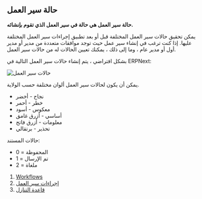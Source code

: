 ## حالة سير العمل

**حالة سير العمل هي حالة في سير العمل الذي تقوم بإنشائه.**

يمكن تحقيق حالات سير العمل المختلفة قبل أو بعد تطبيق إجراءات سير العمل المختلفة عليها. إذا كنت ترغب في إنشاء سير عمل حيث توجد موافقات متعددة من مدير أو مدير أول أو مدير عام ، وما إلى ذلك ، يمكنك تعيين الحالات له من حالات سير العمل.

بشكل افتراضي ، يتم إنشاء حالات سير العمل التالية في ERPNext:

![حالات سير العمل](https://docs.erpnext.com/files/workflow-states.png)

يمكن أن يكون لحالات سير العمل ألوان مختلفة حسب الولاية.

* نجاح - أخضر
* خطر - أحمر
* معكوس - أسود
* أساسي - أزرق غامق
* معلومات - أزرق فاتح
* تحذير - برتقالي

حالات المستند:

* المحفوظة = 0
* تم الإرسال = 1
* ملغاة = 2

1. [Workflows](https://docs.erpnext.com/docs/v13/user/manual/en/setting-up/workflows)
2. [إجراءات سير العمل](https://docs.erpnext.com/docs/v13/user/manual/en/setting-up/workflow-actions)
3. [قاعدة التنازل](https://docs.erpnext.com/docs/v13/user/manual/en/automation/assignment-rule)